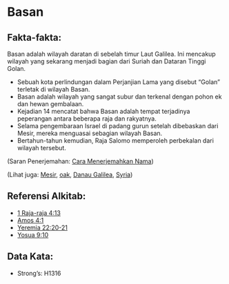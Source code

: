 # Basan

## Fakta-fakta:

Basan adalah wilayah daratan di sebelah timur Laut Galilea. Ini mencakup wilayah yang sekarang menjadi bagian dari Suriah dan Dataran Tinggi Golan.

* Sebuah kota perlindungan dalam Perjanjian Lama yang disebut “Golan” terletak di wilayah Basan.
* Basan adalah wilayah yang sangat subur dan terkenal dengan pohon ek dan hewan gembalaan.
* Kejadian 14 mencatat bahwa Basan adalah tempat terjadinya peperangan antara beberapa raja dan rakyatnya.
* Selama pengembaraan Israel di padang gurun setelah dibebaskan dari Mesir, mereka menguasai sebagian wilayah Basan.
* Bertahun-tahun kemudian, Raja Salomo memperoleh perbekalan dari wilayah tersebut.

(Saran Penerjemahan: [Cara Menerjemahkan Nama](rc://en/ta/man/translate/translate-names))

(Lihat juga: [Mesir](../names/egypt.md), [oak](../other/oak.md), [Danau Galilea](../names/seaofgalilee.md), [Syria](../names/syria.md))

## Referensi Alkitab:

* [1 Raja-raja 4:13](rc://en/tn/help/1ki/04/13)
* [Amos 4:1](rc://en/tn/help/amo/04/01)
* [Yeremia 22:20-21](rc://en/tn/help/jer/22/20)
* [Yosua 9:10](rc://en/tn/help/jos/09/10)

## Data Kata:

* Strong’s: H1316
